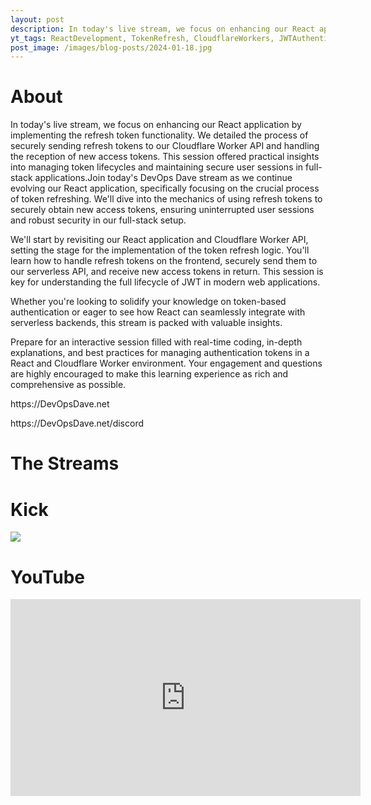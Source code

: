 ```yaml
---
layout: post
description: In today's live stream, we focus on enhancing our React application by implementing the refresh token functionality. We detailed the process of securely sending refresh tokens to our Cloudflare Worker API and handling the reception of new access tokens. This session offered practical insights into managing token lifecycles and maintaining secure user sessions in full-stack applications.
yt_tags: ReactDevelopment, TokenRefresh, CloudflareWorkers, JWTAuthentication, DevOpsDave, FullStackApps, SecureCoding, CodingLive, WebSecurity, ServerlessAPI
post_image: /images/blog-posts/2024-01-18.jpg
---
```


<div class="content-wrapper">
    <h1>About</h1>
    <p class="top-margin-blog-post">
        In today's live stream, we focus on enhancing our React application by implementing the refresh token functionality. We detailed the process of securely sending refresh tokens to our Cloudflare Worker API and handling the reception of new access tokens. This session offered practical insights into managing token lifecycles and maintaining secure user sessions in full-stack applications.Join today's DevOps Dave stream as we continue evolving our React application, specifically focusing on the crucial process of token refreshing. We'll dive into the mechanics of using refresh tokens to securely obtain new access tokens, ensuring uninterrupted user sessions and robust security in our full-stack setup.
    </p>
    <p class="top-margin-blog-post">
        We'll start by revisiting our React application and Cloudflare Worker API, setting the stage for the implementation of the token refresh logic. You'll learn how to handle refresh tokens on the frontend, securely send them to our serverless API, and receive new access tokens in return. This session is key for understanding the full lifecycle of JWT in modern web applications.
    </p>
    <p class="top-margin-blog-post">
        Whether you're looking to solidify your knowledge on token-based authentication or eager to see how React can seamlessly integrate with serverless backends, this stream is packed with valuable insights.
    </p>
    <p class="top-margin-blog-post">
        Prepare for an interactive session filled with real-time coding, in-depth explanations, and best practices for managing authentication tokens in a React and Cloudflare Worker environment. Your engagement and questions are highly encouraged to make this learning experience as rich and comprehensive as possible.
    </p>
    <p class="top-margin-blog-post">
        https://DevOpsDave.net
    </p>
    <p class="top-margin-blog-post">
        https://DevOpsDave.net/discord
    </p>
</div>
<div class="content-wrapper">
    <h1>The Streams</h1>
    <div class="embed-wrapper">
        <div class="embed-title"><h1>Kick</h1></div>
        <div class="embed">
            <a href="https://kick.com/video/1c08cfb9-1982-4c5f-957a-b3fe298eeff7" target="_blank">
                <img src="https://images.kick.com/video_thumbnails/QXi6QSVtOH5v/VOdbKR4VS0SS/360.webp">
            </a>
        </div>
    </div>
    <div class="embed-wrapper">
        <div class="embed-title"><h1>YouTube</h1></div>
        <div class="embed">
            <iframe width="560" height="315" src="https://www.youtube.com/embed/rARf_sWtIVY?si=U_Iabq45MVeVNOti&amp;start=78" title="YouTube video player" frameborder="0" allow="accelerometer; autoplay; clipboard-write; encrypted-media; gyroscope; picture-in-picture; web-share" allowfullscreen></iframe>
        </div>
    </div>
</div>
